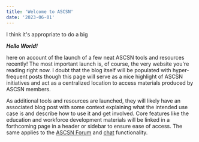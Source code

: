 ```yaml
---
title: 'Welcome to ASCSN'
date: '2023-06-01'
---
```


I think it's appropriate to do a big

*__Hello World!__*

here on account of the launch of a few neat ASCSN tools and resources recently! The most important launch is, of course, the very website you're reading right now. I doubt that the blog itself will be populated with hyper-frequent posts though this page will serve as a nice highlight of ASCSN initiatives and act as a centralized location to access materials produced by ASCSN members.

As additional tools and resources are launched, they will likely have an associated blog post with some context explaining what the intended use case is and describe how to use it and get involved. Core features like the education and workforce development materials will be linked in a forthcoming page in a header or sidebar to ensure ease of access. The same applies to the [ASCSN Forum](https://forum.ascsn.net) and [chat](https://chat.ascsn.net) functionality.
